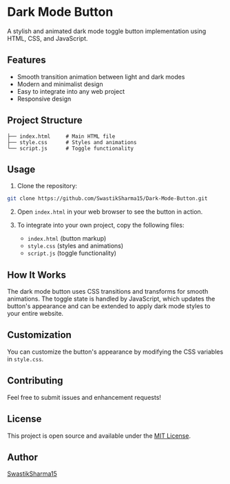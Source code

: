 # Dark Mode Button

A stylish and animated dark mode toggle button implementation using HTML, CSS, and JavaScript.

## Features

- Smooth transition animation between light and dark modes
- Modern and minimalist design
- Easy to integrate into any web project
- Responsive design

## Project Structure

```
├── index.html     # Main HTML file
├── style.css      # Styles and animations
└── script.js      # Toggle functionality
```

## Usage

1. Clone the repository:
```bash
git clone https://github.com/SwastikSharma15/Dark-Mode-Button.git
```

2. Open `index.html` in your web browser to see the button in action.

3. To integrate into your own project, copy the following files:
   - `index.html` (button markup)
   - `style.css` (styles and animations)
   - `script.js` (toggle functionality)

## How It Works

The dark mode button uses CSS transitions and transforms for smooth animations. The toggle state is handled by JavaScript, which updates the button's appearance and can be extended to apply dark mode styles to your entire website.

## Customization

You can customize the button's appearance by modifying the CSS variables in `style.css`.

## Contributing

Feel free to submit issues and enhancement requests!

## License

This project is open source and available under the [MIT License](LICENSE).

## Author

[SwastikSharma15](https://github.com/SwastikSharma15)